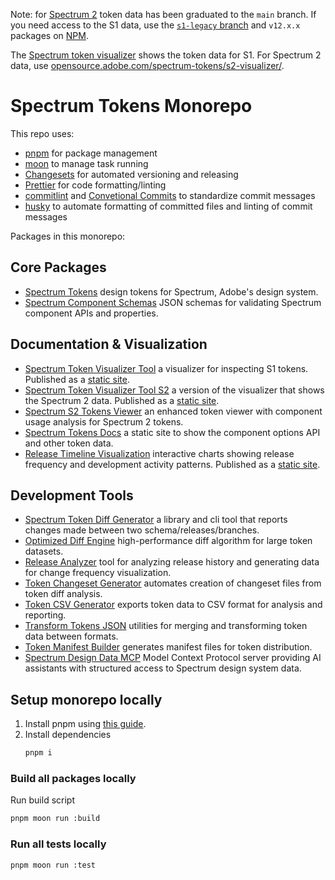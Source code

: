 Note: for [Spectrum 2](https://s2.spectrum.adobe.com/) token data has been graduated to the `main` branch. If you need access to the S1 data, use the [`s1-legacy` branch](https://github.com/adobe/spectrum-tokens/tree/s1-legacy) and `v12.x.x` packages on [NPM](https://www.npmjs.com/package/@adobe/spectrum-tokens?activeTab=versions).

The [Spectrum token visualizer](https://opensource.adobe.com/spectrum-tokens/visualizer/) shows the token data for S1. For Spectrum 2 data, use [opensource.adobe.com/spectrum-tokens/s2-visualizer/](https://opensource.adobe.com/spectrum-tokens/s2-visualizer/).

# Spectrum Tokens Monorepo

This repo uses:

- [pnpm](https://pnpm.io/) for package management
- [moon](https://moonrepo.dev/moon) to manage task running
- [Changesets](https://github.com/changesets/changesets) for automated versioning and releasing
- [Prettier](https://prettier.io/) for code formatting/linting
- [commitlint](https://commitlint.js.org/) and [Convetional Commits](https://www.conventionalcommits.org/en/v1.0.0/) to standardize commit messages
- [husky](https://typicode.github.io/husky/) to automate formatting of committed files and linting of commit messages

Packages in this monorepo:

## Core Packages

- [Spectrum Tokens](packages/tokens/) design tokens for Spectrum, Adobe's design system.
- [Spectrum Component Schemas](packages/component-schemas/) JSON schemas for validating Spectrum component APIs and properties.

## Documentation & Visualization

- [Spectrum Token Visualizer Tool](docs/visualizer/) a visualizer for inspecting S1 tokens. Published as a [static site](https://opensource.adobe.com/spectrum-tokens/visualizer/).
- [Spectrum Token Visualizer Tool S2](docs/s2-visualizer/) a version of the visualizer that shows the Spectrum 2 data. Published as a [static site](https://opensource.adobe.com/spectrum-tokens/s2-visualizer/).
- [Spectrum S2 Tokens Viewer](docs/s2-tokens-viewer/) an enhanced token viewer with component usage analysis for Spectrum 2 tokens.
- [Spectrum Tokens Docs](docs/site/) a static site to show the component options API and other token data.
- [Release Timeline Visualization](docs/release-timeline/) interactive charts showing release frequency and development activity patterns. Published as a [static site](https://opensource.adobe.com/spectrum-tokens/release-timeline/).

## Development Tools

- [Spectrum Token Diff Generator](tools/diff-generator/) a library and cli tool that reports changes made between two schema/releases/branches.
- [Optimized Diff Engine](tools/optimized-diff/) high-performance diff algorithm for large token datasets.
- [Release Analyzer](tools/release-analyzer/) tool for analyzing release history and generating data for change frequency visualization.
- [Token Changeset Generator](tools/token-changeset-generator/) automates creation of changeset files from token diff analysis.
- [Token CSV Generator](tools/token-csv-generator/) exports token data to CSV format for analysis and reporting.
- [Transform Tokens JSON](tools/transform-tokens-json/) utilities for merging and transforming token data between formats.
- [Token Manifest Builder](tools/token-manifest-builder/) generates manifest files for token distribution.
- [Spectrum Design Data MCP](tools/spectrum-design-data-mcp/) Model Context Protocol server providing AI assistants with structured access to Spectrum design system data.

## Setup monorepo locally

1. Install pnpm using [this guide](https://pnpm.io/installation).
1. Install dependencies
   ```bash
   pnpm i
   ```

### Build all packages locally

Run build script

```bash
pnpm moon run :build
```

### Run all tests locally

```bash
pnpm moon run :test
```
